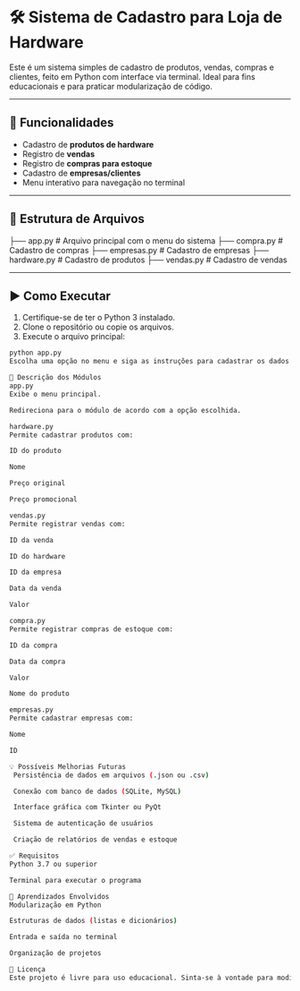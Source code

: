 
# 🛠️ Sistema de Cadastro para Loja de Hardware

Este é um sistema simples de cadastro de produtos, vendas, compras e clientes, feito em Python com interface via terminal. Ideal para fins educacionais e para praticar modularização de código.

---

## 📌 Funcionalidades

- Cadastro de **produtos de hardware**
- Registro de **vendas**
- Registro de **compras para estoque**
- Cadastro de **empresas/clientes**
- Menu interativo para navegação no terminal

---

## 📁 Estrutura de Arquivos

├── app.py # Arquivo principal com o menu do sistema
├── compra.py # Cadastro de compras
├── empresas.py # Cadastro de empresas
├── hardware.py # Cadastro de produtos
├── vendas.py # Cadastro de vendas


---

## ▶️ Como Executar

1. Certifique-se de ter o Python 3 instalado.
2. Clone o repositório ou copie os arquivos.
3. Execute o arquivo principal:

```bash
python app.py
Escolha uma opção no menu e siga as instruções para cadastrar os dados.

📂 Descrição dos Módulos
app.py
Exibe o menu principal.

Redireciona para o módulo de acordo com a opção escolhida.

hardware.py
Permite cadastrar produtos com:

ID do produto

Nome

Preço original

Preço promocional

vendas.py
Permite registrar vendas com:

ID da venda

ID do hardware

ID da empresa

Data da venda

Valor

compra.py
Permite registrar compras de estoque com:

ID da compra

Data da compra

Valor

Nome do produto

empresas.py
Permite cadastrar empresas com:

Nome

ID

💡 Possíveis Melhorias Futuras
 Persistência de dados em arquivos (.json ou .csv)

 Conexão com banco de dados (SQLite, MySQL)

 Interface gráfica com Tkinter ou PyQt

 Sistema de autenticação de usuários

 Criação de relatórios de vendas e estoque

✅ Requisitos
Python 3.7 ou superior

Terminal para executar o programa

🧠 Aprendizados Envolvidos
Modularização em Python

Estruturas de dados (listas e dicionários)

Entrada e saída no terminal

Organização de projetos

📜 Licença
Este projeto é livre para uso educacional. Sinta-se à vontade para modificar e reutilizar.
